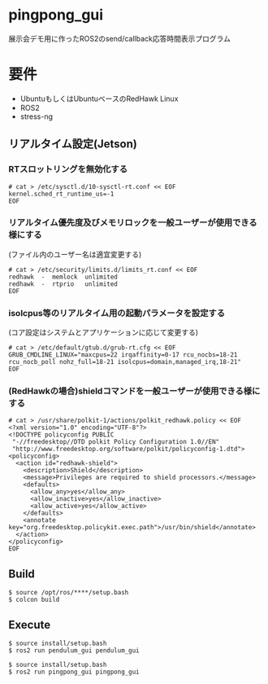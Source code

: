 # pingpong_gui
展示会デモ用に作ったROS2のsend/callback応答時間表示プログラム

# 要件
- UbuntuもしくはUbuntuベースのRedHawk Linux
- ROS2
- stress-ng

## リアルタイム設定(Jetson)
### RTスロットリングを無効化する
```
# cat > /etc/sysctl.d/10-sysctl-rt.conf << EOF
kernel.sched_rt_runtime_us=-1
EOF
```

### リアルタイム優先度及びメモリロックを一般ユーザーが使用できる様にする
(ファイル内のユーザー名は適宜変更する)
```
# cat > /etc/security/limits.d/limits_rt.conf << EOF
redhawk  -  memlock  unlimited
redhawk  -  rtprio   unlimited
EOF
```

### isolcpus等のリアルタイム用の起動パラメータを設定する
(コア設定はシステムとアプリケーションに応じて変更する)
```
# cat > /etc/default/gtub.d/grub-rt.cfg << EOF
GRUB_CMDLINE_LINUX="maxcpus=22 irqaffinity=0-17 rcu_nocbs=18-21 rcu_nocb_poll nohz_full=18-21 isolcpus=domain,managed_irq,18-21"
EOF
```

### (RedHawkの場合)shieldコマンドを一般ユーザーが使用できる様にする
```
# cat > /usr/share/polkit-1/actions/polkit_redhawk.policy << EOF
<?xml version="1.0" encoding="UTF-8"?>
<!DOCTYPE policyconfig PUBLIC
 "-//freedesktop//DTD polkit Policy Configuration 1.0//EN"
 "http://www.freedesktop.org/software/polkit/policyconfig-1.dtd">
<policyconfig>
  <action id="redhawk-shield">
    <description>Shield</description>
    <message>Privileges are required to shield processors.</message>
    <defaults>
      <allow_any>yes</allow_any>
      <allow_inactive>yes</allow_inactive>
      <allow_active>yes</allow_active>
    </defaults>
    <annotate key="org.freedesktop.policykit.exec.path">/usr/bin/shield</annotate>
  </action>
</policyconfig>
EOF
```

## Build
```
$ source /opt/ros/****/setup.bash
$ colcon build
```

## Execute

```
$ source install/setup.bash
$ ros2 run pendulum_gui pendulum_gui
```

```
$ source install/setup.bash
$ ros2 run pingpong_gui pingpong_gui
```
